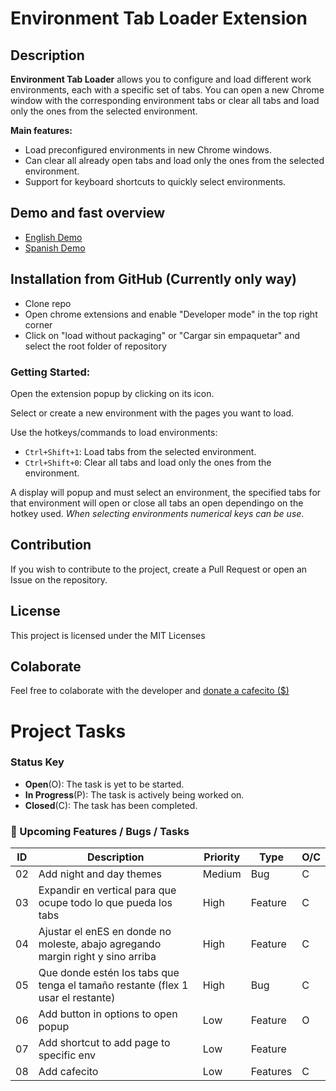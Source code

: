 # Environment Tab Loader Extension

## Description

**Environment Tab Loader** allows you to configure and load different work environments, each with a specific set of tabs. You can open a new Chrome window with the corresponding environment tabs or clear all tabs and load only the ones from the selected environment.

**Main features:**

- Load preconfigured environments in new Chrome windows.
- Can clear all already open tabs and load only the ones from the selected environment.
- Support for keyboard shortcuts to quickly select environments.

## Demo and fast overview

- [English Demo](ss)
- [Spanish Demo](ss)

## Installation from GitHub (Currently only way)

- Clone repo
- Open chrome extensions and enable "Developer mode" in the top right corner
- Click on "load without packaging" or "Cargar sin empaquetar" and select the root folder of repository

### Getting Started:

Open the extension popup by clicking on its icon.

Select or create a new environment with the pages you want to load.

Use the hotkeys/commands to load environments:

- `Ctrl+Shift+1`: Load tabs from the selected environment.
- `Ctrl+Shift+0`: Clear all tabs and load only the ones from the environment.

A display will popup and must select an environment, the specified tabs for that environment will open or close all tabs an open dependingo on the hotkey used. _When selecting environments numerical keys can be use_.

## Contribution

If you wish to contribute to the project, create a Pull Request or open an Issue on the repository.

## License

This project is licensed under the MIT Licenses

## Colaborate

Feel free to colaborate with the developer and [donate a cafecito ($)](https://cafecito.app/juanfraherrero)

# Project Tasks

### Status Key

- **Open**(O): The task is yet to be started.
- **In Progress**(P): The task is actively being worked on.
- **Closed**(C): The task has been completed.

### 🚀 Upcoming Features / Bugs / Tasks

| ID  | Description                                                                     | Priority | Type     | O/C |
| --- | ------------------------------------------------------------------------------- | -------- | -------- | --- |
| 02  | Add night and day themes                                                        | Medium   | Bug      | C   |
| 03  | Expandir en vertical para que ocupe todo lo que pueda los tabs                  | High     | Feature  | C   |
| 04  | Ajustar el enES en donde no moleste, abajo agregando margin right y sino arriba | High     | Feature  | C   |
| 05  | Que donde estén los tabs que tenga el tamaño restante (flex 1 usar el restante) | High     | Bug      | C   |
| 06  | Add button in options to open popup                                             | Low      | Feature  | O   |
| 07  | Add shortcut to add page to specific env                                        | Low      | Feature  |     |
| 08  | Add cafecito                                                                    | Low      | Features | C   |

